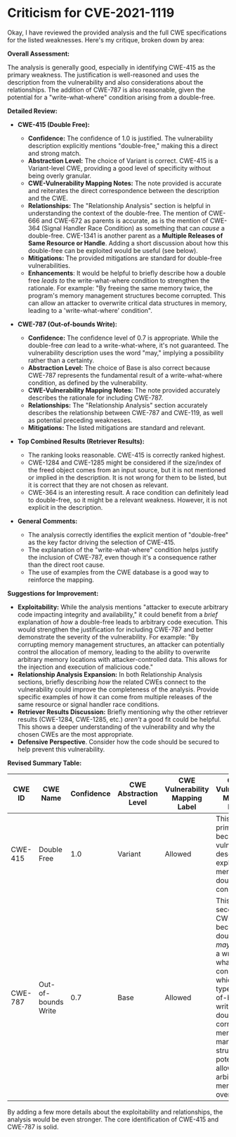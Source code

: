 # Criticism for CVE-2021-1119

Okay, I have reviewed the provided analysis and the full CWE specifications for the listed weaknesses. Here's my critique, broken down by area:

**Overall Assessment:**

The analysis is generally good, especially in identifying CWE-415 as the primary weakness. The justification is well-reasoned and uses the description from the vulnerability and also considerations about the relationships. The addition of CWE-787 is also reasonable, given the potential for a "write-what-where" condition arising from a double-free.

**Detailed Review:**

*   **CWE-415 (Double Free):**
    *   **Confidence:** The confidence of 1.0 is justified.  The vulnerability description explicitly mentions "double-free," making this a direct and strong match.
    *   **Abstraction Level:**  The choice of Variant is correct. CWE-415 is a Variant-level CWE, providing a good level of specificity without being overly granular.
    *   **CWE-Vulnerability Mapping Notes:** The note provided is accurate and reiterates the direct correspondence between the description and the CWE.
    *   **Relationships:** The "Relationship Analysis" section is helpful in understanding the context of the double-free. The mention of CWE-666 and CWE-672 as parents is accurate, as is the mention of CWE-364 (Signal Handler Race Condition) as something that can *cause* a double-free. CWE-1341 is another parent as a **Multiple Releases of Same Resource or Handle**. Adding a short discussion about how this double-free can be exploited would be useful (see below).
    *   **Mitigations:** The provided mitigations are standard for double-free vulnerabilities.
    *   **Enhancements**: It would be helpful to briefly describe how a double free *leads to* the write-what-where condition to strengthen the rationale. For example: "By freeing the same memory twice, the program's memory management structures become corrupted. This can allow an attacker to overwrite critical data structures in memory, leading to a 'write-what-where' condition".

*   **CWE-787 (Out-of-bounds Write):**
    *   **Confidence:** The confidence level of 0.7 is appropriate. While the double-free *can* lead to a write-what-where, it's not guaranteed.  The vulnerability description uses the word "may," implying a possibility rather than a certainty.
    *   **Abstraction Level:** The choice of Base is also correct because CWE-787 represents the fundamental result of a write-what-where condition, as defined by the vulnerability.
    *   **CWE-Vulnerability Mapping Notes:** The note provided accurately describes the rationale for including CWE-787.
    *   **Relationships:** The "Relationship Analysis" section accurately describes the relationship between CWE-787 and CWE-119, as well as potential preceding weaknesses.
    *   **Mitigations:** The listed mitigations are standard and relevant.

*   **Top Combined Results (Retriever Results):**
    * The ranking looks reasonable. CWE-415 is correctly ranked highest.
    * CWE-1284 and CWE-1285 might be considered if the size/index of the freed object comes from an input source, but it is not mentioned or implied in the description. It is not wrong for them to be listed, but it is correct that they are not chosen as relevant.
    * CWE-364 is an interesting result. A race condition can definitely lead to double-free, so it might be a relevant weakness. However, it is not explicit in the description.

*   **General Comments:**
    * The analysis correctly identifies the explicit mention of "double-free" as the key factor driving the selection of CWE-415.
    *   The explanation of the "write-what-where" condition helps justify the inclusion of CWE-787, even though it's a consequence rather than the direct root cause.
    *   The use of examples from the CWE database is a good way to reinforce the mapping.

**Suggestions for Improvement:**

*   **Exploitability:** While the analysis mentions "attacker to execute arbitrary code impacting integrity and availability," it could benefit from a *brief* explanation of *how* a double-free leads to arbitrary code execution. This would strengthen the justification for including CWE-787 and better demonstrate the severity of the vulnerability.  For example: "By corrupting memory management structures, an attacker can potentially control the allocation of memory, leading to the ability to overwrite arbitrary memory locations with attacker-controlled data. This allows for the injection and execution of malicious code."
*   **Relationship Analysis Expansion:** In both Relationship Analysis sections, briefly describing *how* the related CWEs connect to the vulnerability could improve the completeness of the analysis. Provide specific examples of how it can come from multiple releases of the same resource or signal handler race conditions.
*   **Retriever Results Discussion:**  Briefly mentioning why the other retriever results (CWE-1284, CWE-1285, etc.) *aren't* a good fit could be helpful.  This shows a deeper understanding of the vulnerability and why the chosen CWEs are the most appropriate.
*   **Defensive Perspective**. Consider how the code should be secured to help prevent this vulnerability.

**Revised Summary Table:**

| CWE ID | CWE Name | Confidence | CWE Abstraction Level | CWE Vulnerability Mapping Label | CWE-Vulnerability Mapping Notes |
|---|---|---|---|---|---|
| CWE-415 | Double Free | 1.0 | Variant | Allowed | This is the primary CWE because the vulnerability description explicitly mentions a double-free condition. |
| CWE-787 | Out-of-bounds Write | 0.7 | Base | Allowed | This is a secondary CWE because the double-free *may* lead to a write-what-where condition, which is a type of out-of-bounds write.  The double-free corrupts memory management structures, potentially allowing arbitrary memory overwrites. |

By adding a few more details about the exploitability and relationships, the analysis would be even stronger.  The core identification of CWE-415 and CWE-787 is solid.